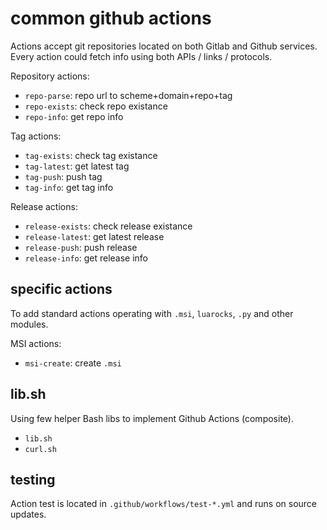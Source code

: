 # common github actions
Actions accept git repositories located on both Gitlab and Github services.
Every action could fetch info using both APIs / links / protocols.

Repository actions:
- `repo-parse`: repo url to scheme+domain+repo+tag
- `repo-exists`: check repo existance
- `repo-info`: get repo info

Tag actions:
- `tag-exists`: check tag existance
- `tag-latest`: get latest tag
- `tag-push`: push tag
- `tag-info`: get tag info

Release actions:
- `release-exists`: check release existance
- `release-latest`: get latest release
- `release-push`: push release
- `release-info`: get release info

## specific actions
To add standard actions operating with `.msi`, `luarocks`, `.py` and other modules.

MSI actions:
- `msi-create`: create `.msi`

## lib.sh
Using few helper Bash libs to implement Github Actions (composite).
- `lib.sh` 
- `curl.sh`

## testing
Action test is located in `.github/workflows/test-*.yml` and runs on source updates.
